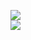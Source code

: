 [![](https://img.shields.io/badge/Made%20With-Github%20Spray-lightgrey.svg?style=for-the-badge&logo=github)](https://github.com/Annihil/github-spray#6846)  
[![](https://i.imgur.com/2DrTn0Z.gif)](https://github.com/Annihil/github-spray)